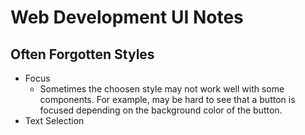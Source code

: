 # Web Development UI Notes


## Often Forgotten Styles

* Focus
  - Sometimes the choosen style may not work well with some components.  For
    example, may be hard to see that a button is focused depending on the background
    color of the button.
* Text Selection
